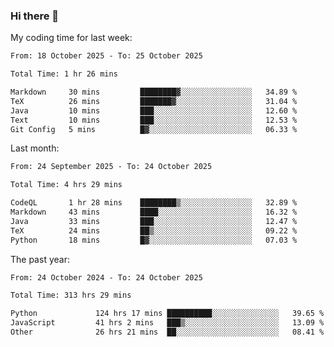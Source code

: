 ### Hi there 👋

My coding time for last week:

<!--START_SECTION:week-->

```txt
From: 18 October 2025 - To: 25 October 2025

Total Time: 1 hr 26 mins

Markdown     30 mins         ████████▓░░░░░░░░░░░░░░░░   34.89 %
TeX          26 mins         ███████▓░░░░░░░░░░░░░░░░░   31.04 %
Java         10 mins         ███░░░░░░░░░░░░░░░░░░░░░░   12.60 %
Text         10 mins         ███░░░░░░░░░░░░░░░░░░░░░░   12.53 %
Git Config   5 mins          █▓░░░░░░░░░░░░░░░░░░░░░░░   06.33 %
```

<!--END_SECTION:week-->

Last month:

<!--START_SECTION:month-->

```txt
From: 24 September 2025 - To: 24 October 2025

Total Time: 4 hrs 29 mins

CodeQL       1 hr 28 mins    ████████▒░░░░░░░░░░░░░░░░   32.89 %
Markdown     43 mins         ████░░░░░░░░░░░░░░░░░░░░░   16.32 %
Java         33 mins         ███░░░░░░░░░░░░░░░░░░░░░░   12.47 %
TeX          24 mins         ██▒░░░░░░░░░░░░░░░░░░░░░░   09.22 %
Python       18 mins         █▓░░░░░░░░░░░░░░░░░░░░░░░   07.03 %
```

<!--END_SECTION:month-->

The past year:

<!--START_SECTION:year-->

```txt
From: 24 October 2024 - To: 24 October 2025

Total Time: 313 hrs 29 mins

Python             124 hrs 17 mins ██████████░░░░░░░░░░░░░░░   39.65 %
JavaScript         41 hrs 2 mins   ███▒░░░░░░░░░░░░░░░░░░░░░   13.09 %
Other              26 hrs 21 mins  ██░░░░░░░░░░░░░░░░░░░░░░░   08.41 %
```

<!--END_SECTION:year-->
